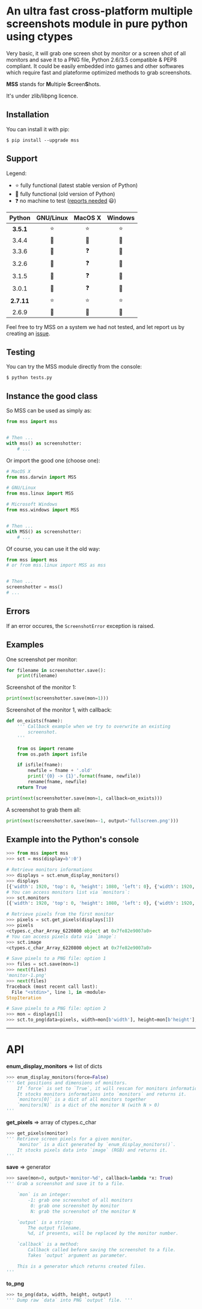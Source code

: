 An ultra fast cross-platform multiple screenshots module in pure python using ctypes
====================================================================================

Very basic, it will grab one screen shot by monitor or a screen shot of all monitors and save it to a PNG file, Python 2.6/3.5 compatible & PEP8 compliant.
It could be easily embedded into games and other softwares which require fast and plateforme optimized methods to grab screenshots.

**MSS** stands for **M**ultiple **S**creen**S**hots.

It's under zlib/libpng licence.


Installation
------------

You can install it with pip:

```shell
$ pip install --upgrade mss
```


Support
-------

Legend:
* :star: fully functional (latest stable version of Python)
* :star2: fully functional (old version of Python)
* :question: no machine to test ([reports needed](https://github.com/BoboTiG/python-mss/issues) :smiley:)

Python | GNU/Linux | MacOS X | Windows
:---: | :---: | :---: | :---:
**3.5.1** | :star: | :star: | :star:
3.4.4 | :star2: | :star2: | :star2:
3.3.6 | :star2: | :question: | :star2:
3.2.6 | :star2: | :question: | :star2:
3.1.5 | :star2: | :question: | :star2:
3.0.1 | :star2: | :question: | :star2:
**2.7.11** | :star: | :star: | :star:
2.6.9 | :star2: | :star2: | :star2:

Feel free to try MSS on a system we had not tested, and let report us by creating an [issue](https://github.com/BoboTiG/python-mss/issues).


Testing
-------

You can try the MSS module directly from the console:

```shell
$ python tests.py
```


Instance the good class
-----------------------

So MSS can be used as simply as:

```python
from mss import mss


# Then ...
with mss() as screenshotter:
    # ...
```

Or import the good one (choose one):

```python
# MacOS X
from mss.darwin import MSS

# GNU/Linux
from mss.linux import MSS

# Microsoft Windows
from mss.windows import MSS


# Then ...
with MSS() as screenshotter:
    # ...
```

Of course, you can use it the old way:

```python
from mss import mss
# or from mss.linux import MSS as mss


# Then ...
screenshotter = mss()
# ...
```


Errors
------

If an error occures, the `ScreenshotError` exception is raised.


Examples
--------

One screenshot per monitor:

```python
for filename in screenshotter.save():
    print(filename)
```

Screenshot of the monitor 1:

```python
print(next(screenshotter.save(mon=1)))
```

Screenshot of the monitor 1, with callback:

```python
def on_exists(fname):
    ''' Callback example when we try to overwrite an existing
        screenshot.
    '''

    from os import rename
    from os.path import isfile

    if isfile(fname):
        newfile = fname + '.old'
        print('{0} -> {1}'.format(fname, newfile))
        rename(fname, newfile)
    return True

print(next(screenshotter.save(mon=1, callback=on_exists)))
```

A screenshot to grab them all:

```python
print(next(screenshotter.save(mon=-1, output='fullscreen.png')))
```

Example into the Python's console
---

```python
>>> from mss import mss
>>> sct = mss(display=b':0')

# Retrieve monitors informations
>>> displays = sct.enum_display_monitors()
>>> displays
[{'width': 1920, 'top': 0, 'height': 1080, 'left': 0}, {'width': 1920, 'top': 0, 'height': 1080, 'left': 0}]
# You can access monitors list via `monitors`:
>>> sct.monitors
[{'width': 1920, 'top': 0, 'height': 1080, 'left': 0}, {'width': 1920, 'top': 0, 'height': 1080, 'left': 0}]

# Retrieve pixels from the first monitor
>>> pixels = sct.get_pixels(displays[1])
>>> pixels
<ctypes.c_char_Array_6220800 object at 0x7fe82e9007a0>
# You can access pixels data via `image`:
>>> sct.image
<ctypes.c_char_Array_6220800 object at 0x7fe82e9007a0>

# Save pixels to a PNG file: option 1
>>> files = sct.save(mon=1)
>>> next(files)
'monitor-1.png'
>>> next(files)
Traceback (most recent call last):
  File "<stdin>", line 1, in <module>
StopIteration

# Save pixels to a PNG file: option 2
>>> mon = displays[1]
>>> sct.to_png(data=pixels, width=mon[b'width'], height=mon[b'height'], output='monitor-1.png')
```

---

API
===

**enum_display_monitors** => list of dicts

```python
>>> enum_display_monitors(force=False)
''' Get positions and dimensions of monitors.
    If `force` is set to `True`, it will rescan for monitors informations.
    It stocks monitors informations into `monitors` and returns it.
    `monitors[0]` is a dict of all monitors together
    `monitors[N]` is a dict of the monitor N (with N > 0)
'''
```

**get_pixels** => array of ctypes.c_char

```python
>>> get_pixels(monitor)
''' Retrieve screen pixels for a given monitor.
    `monitor` is a dict generated by `enum_display_monitors()`.
    It stocks pixels data into `image` (RGB) and returns it.
'''
```

**save** => generator

```python
>>> save(mon=0, output='monitor-%d', callback=lambda *x: True)
''' Grab a screenshot and save it to a file.

    `mon` is an integer:
        -1: grab one screenshot of all monitors
         0: grab one screenshot by monitor
         N: grab the screenshot of the monitor N

    `output` is a string:
        The output filename.
        %d, if presents, will be replaced by the monitor number.

    `callback` is a method:
        Callback called before saving the screenshot to a file.
        Takes `output` argument as parameter.

    This is a generator which returns created files.
'''
```

**to_png**

```python
>>> to_png(data, width, height, output)
''' Dump raw `data` into PNG `output` file. '''
```
